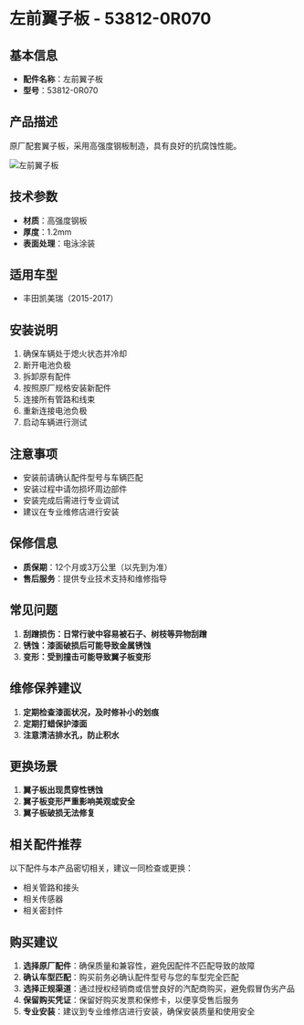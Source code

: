 # 左前翼子板 - 53812-0R070

## 基本信息

- **配件名称**：左前翼子板
- **型号**：53812-0R070

## 产品描述

原厂配套翼子板，采用高强度钢板制造，具有良好的抗腐蚀性能。


![左前翼子板](/image/car-parts/53812-0R070.jpg)

## 技术参数

- **材质**：高强度钢板
- **厚度**：1.2mm
- **表面处理**：电泳涂装

## 适用车型

- 丰田凯美瑞（2015-2017）

## 安装说明

1. 确保车辆处于熄火状态并冷却
2. 断开电池负极
3. 拆卸原有配件
4. 按照原厂规格安装新配件
5. 连接所有管路和线束
6. 重新连接电池负极
7. 启动车辆进行测试

## 注意事项

- 安装前请确认配件型号与车辆匹配
- 安装过程中请勿损坏周边部件
- 安装完成后需进行专业调试
- 建议在专业维修店进行安装

## 保修信息

- **质保期**：12个月或3万公里（以先到为准）
- **售后服务**：提供专业技术支持和维修指导

## 常见问题

1. **刮蹭损伤：日常行驶中容易被石子、树枝等异物刮蹭**
2. **锈蚀：漆面破损后可能导致金属锈蚀**
3. **变形：受到撞击可能导致翼子板变形**

## 维修保养建议

1. **定期检查漆面状况，及时修补小的划痕**
2. **定期打蜡保护漆面**
3. **注意清洁排水孔，防止积水**

## 更换场景

1. **翼子板出现贯穿性锈蚀**
2. **翼子板变形严重影响美观或安全**
3. **翼子板破损无法修复**

## 相关配件推荐

以下配件与本产品密切相关，建议一同检查或更换：

- 相关管路和接头
- 相关传感器
- 相关密封件

## 购买建议

1. **选择原厂配件**：确保质量和兼容性，避免因配件不匹配导致的故障
2. **确认车型匹配**：购买前务必确认配件型号与您的车型完全匹配
3. **选择正规渠道**：通过授权经销商或信誉良好的汽配商购买，避免假冒伪劣产品
4. **保留购买凭证**：保留好购买发票和保修卡，以便享受售后服务
5. **专业安装**：建议到专业维修店进行安装，确保安装质量和使用安全

